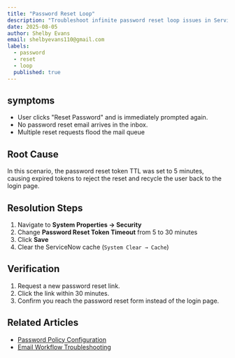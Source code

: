 ```yaml
---
title: "Password Reset Loop"
description: "Troubleshoot infinite password reset loop issues in ServiceNow."
date: 2025-08-05
author: Shelby Evans
email: shelbyevans110@gmail.com
labels:
  - password
  - reset
  - loop
  published: true
---
```


## symptoms

- User clicks "Reset Password" and is immediately prompted again.
- No password reset email arrives in the inbox.
- Multiple reset requests flood the mail queue

## Root Cause

In this scenario, the password reset token TTL was set to 5 minutes, causing expired tokens to reject the reset and recycle the user back to the login page.

## Resolution Steps

1. Navigate to **System Properties → Security**  
2. Change **Password Reset Token Timeout** from 5 to 30 minutes  
3. Click **Save**  
4. Clear the ServiceNow cache (`System Clear → Cache`)

## Verification

1. Request a new password reset link. 
2. Click the link within 30 minutes. 
3. Confirm you reach the password reset form instead of the login page.

## Related Articles

- [Password Policy Configuration](./password-policy.md)
- [Email Workflow Troubleshooting](./email-workflow.md)


